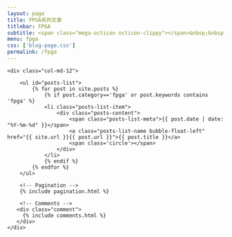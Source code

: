 ```yaml
---
layout: page
title: FPGA系列文章
titlebar: FPGA
subtitle: <span class="mega-octicon octicon-clippy"></span>&nbsp;&nbsp; FastDFS系列文章
menu: fpga
css: ['blog-page.css']
permalink: /fpga
---
```


<div class="row">

    <div class="col-md-12">

        <ul id="posts-list">
            {% for post in site.posts %}
                {% if post.category=='fpga' or post.keywords contains 'fpga' %}
                <li class="posts-list-item">
                    <div class="posts-content">
                        <span class="posts-list-meta">{{ post.date | date: "%Y-%m-%d" }}</span>
                        <a class="posts-list-name bubble-float-left" href="{{ site.url }}{{ post.url }}">{{ post.title }}</a>
                        <span class='circle'></span>
                    </div>
                </li>
                {% endif %}
            {% endfor %}
        </ul> 

        <!-- Pagination -->
        {% include pagination.html %}

        <!-- Comments -->
       <div class="comment">
         {% include comments.html %}
       </div>
    </div>

</div>
<script>
    $(document).ready(function(){

        // Enable bootstrap tooltip
        $("body").tooltip({ selector: '[data-toggle=tooltip]' });

    });
</script>